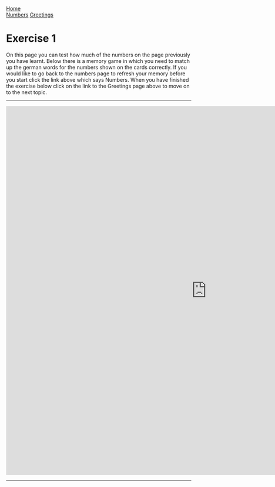 
<a href="index.html">Home</a>  
<a href="Numbers.html">Numbers</a> 
<a href="GreetingsandGoodbyes.html">Greetings</a>  

<body>
<h1> Exercise 1 </h1>

<p> On this page you can test how much of the numbers on the page previously you have learnt. Below there is a memory game in which you need to match up the german words for the numbers shown on the cards correctly. If you would like to go back to the numbers page to refresh your memory before you start click the link above which says Numbers. When you have finished  the exercise below click on the link to the Greetings page above to move on to the next topic.  </p>
  
  
  <hr>
  
  <iframe src="https://h5p.org/h5p/embed/168600" width="1090" height="1004" frameborder="0" allowfullscreen="allowfullscreen"></iframe><script src="https://h5p.org/sites/all/modules/h5p/library/js/h5p-resizer.js" charset="UTF-8"></script>
  
  
  
  <hr>
  
  


